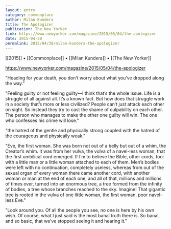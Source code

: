 ```yaml
---
layout: entry
category: commonplace
author: Milan Kundera
title: The Apologizer
publication: The New Yorker
link: https://www.newyorker.com/magazine/2015/05/04/the-apologizer
date: 2015-04-30
permalink: 2015/04/30/milan-kundera-the-apologizer
---
```


[[2015]] • [[Commonplace]] • [[Milan Kundera]] • [[The New Yorker]] 

https://www.newyorker.com/magazine/2015/05/04/the-apologizer

"Heading for your death, you don’t worry about what you’ve dropped along the way."

"Feeling guilty or not feeling guilty—I think that’s the whole issue. Life is a struggle of all against all. It’s a known fact. But how does that struggle work in a society that’s more or less civilized? People can’t just attack each other on sight. So instead they try to cast the shame of culpability on each other. The person who manages to make the other one guilty will win. The one who confesses his crime will lose."

"the hatred of the gentle and physically strong coupled with the hatred of the courageous and physically weak."

"Eve, the first woman. She was born not out of a belly but out of a whim, the Creator’s whim. It was from her vulva, the vulva of a navel-less woman, that the first umbilical cord emerged. If I’m to believe the Bible, other cords, too: with a little man or a little woman attached to each of them. Men’s bodies were left with no continuation, completely useless, whereas from out of the sexual organ of every woman there came another cord, with another woman or man at the end of each one, and all of that, millions and millions of times over, turned into an enormous tree, a tree formed from the infinity of bodies, a tree whose branches reached to the sky. Imagine! That gigantic tree is rooted in the vulva of one little woman, the first woman, poor navel-less Eve."

"Look around you. Of all the people you see, no one is here by his own wish. Of course, what I just said is the most banal truth there is. So banal, and so basic, that we’ve stopped seeing it and hearing it."